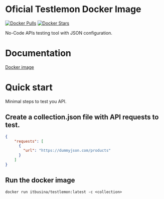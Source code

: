 # Oficial Testlemon Docker Image
[![Docker Pulls](https://img.shields.io/docker/pulls/itbusina/testlemon)](https://hub.docker.com/r/itbusina/testlemon)
[![Docker Stars](https://img.shields.io/docker/stars/itbusina/testlemon)](https://hub.docker.com/r/itbusina/testlemon)

No-Code APIs testing tool with JSON configuration.

# Documentation
[Docker image](https://hub.docker.com/repository/docker/itbusina/testlemon/general)

# Quick start
Minimal steps to test you API.

## Create a collection.json file with API requests to test.
```json
{
    "requests": [
      {
        "url": "https://dummyjson.com/products"
      }
    ]
}
```

## Run the docker image
```shell
docker run itbusina/testlemon:latest -c <collection>
```
